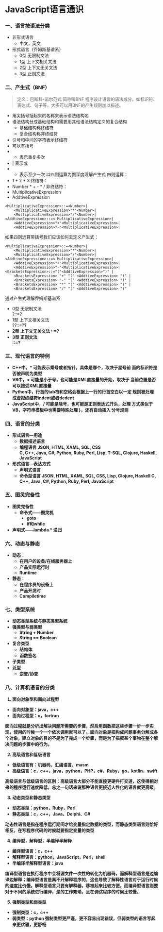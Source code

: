 # JavaScript语言通识

### 一、语言按语法分类
* 非形式语言
     * 中文，英文
* 形式语言（乔姆斯基谱系）
    * 0型 无限制文法
    * 1型 上下文相关文法
    * 2型 上下文无关文法
    * 3型 正则文法

### 二、产生式（BNF）

>定义：巴斯科-诺尔范式 简称叫BNF
程序设计语言的语法成分，如标识符、表达式、句子等，大多可以用BNF的产生规则加以描述。 

* 用尖括号括起来的名称来表示语法结构名  
* 语法结构分成基础结构和需要用其他语法结构定义的复合结构  
    * 基础结构称终结符  
    * 复合结构称非终结符 
* 引号和中间的字符表示终结符  
* 可以有括号  
* * 表示重复多次  
* | 表示或  
* + 表示至少一次 
以四则运算为例深度理解产生式
四则运算：  
* 1 + 2 * 3  终结符： 
* Number  * + - * /  非终结符： 
* MultiplicativeExpression  
* AddtiveExpression
```
<MultiplicativeExpression>::=<Number>|  
    <MultiplicativeExpression>"*"<Number>|  
    <MultiplicativeExpression>"/"<Number>|  
<AddtiveExpression>::=< MultiplicativeExpression>|  
    <AddtiveExpression>"+"<MultiplicativeExpression>|  
    <AddtiveExpression>"-"<MultiplicativeExpression>| 
```
如果四则远算带括号我们应该如何去定义产生式：
```
<MultiplicativeExpression>::=<Number>|  
    <MultiplicativeExpression>"*"<Number>|  
    <MultiplicativeExpression>"/"<Number>|  
<AddtiveExpression>::=< MultiplicativeExpression>|  
    <AddtiveExpression>"+"<MultiplicativeExpression>|  
    <AddtiveExpression>"-"<MultiplicativeExpression>| 
<BracketsExpression>::="("<AddtiveExpression>")" |
    <BracketsExpression> "+" "(" <AddtiveExpression> ")" |
    <BracketsExpression> "-" "(" <AddtiveExpression> ")" |
    <BracketsExpression> "*" "(" <AddtiveExpression> ")" |
    <BracketsExpression> "/" "(" <AddtiveExpression> ")" 
```
通过产生式理解乔姆斯基谱系 
* 0型 无限制文法  
     ?::=? 
* 1型 上下文相关文法  
     ?<A>?::=?<B>?  
* 2型 上下文无关文法 
     <A>::=?  
* 3型 正则文法  
     <A>::=<A>? 
### 三、现代语言的特例 
* C++中，* 可能表示乘号或者指针，具体是哪个，取决于星号前  面的标识符是否被声明为类型  
* VB中，< 可能是小于号，也可能是XML直接量的开始，取决于  当前位置是否可以接受XML直接量  
* Python中，行首的tab符和空格会根据上一行的行首空白以一定  规则被处理成虚拟终结符indent或者dedent  
* JavaScript中，/ 可能是除号，也可能是正则表达式开头，处理  方式类似于VB，字符串模板中也需要特殊处理 }，还有自动插入 分号规则 

### 四、语言的分类 
* 形式语言—用途  
    * 数据描述语言  
    * 编程语言 
JSON, HTML, XAML, SQL, CSS  
C, C++, Java, C#, Python, Ruby,  Perl,  Lisp, T-SQL, Clojure, Haskell,  JavaScript 
* 形式语言—表达方式  
    * 声明式语言  
    * 命令型语言 
JSON, HTML, XAML, SQL, CSS,  Lisp, Clojure, Haskell 
C, C++, Java, C#, Python, Ruby,  Perl, JavaScript 
### 五、图灵完备性 
* 图灵完备性  
    * 命令式——图灵机  
        * goto 
        * if和while 
 * 声明式——lambda 
        * 递归 
### 六、动态与静态 
* 动态：  
    * 在用户的设备/在线服务器上  
    * 产品实际运行时  
    * Runtime  
* 静态：  
    * 在程序员的设备上  
    * 产品开发时  
    * Compiletime 
### 七、类型系统 
* 动态类型系统与静态类型系统  
* 强类型与弱类型  
    * String + Number  
    * String == Boolean  
* 复合类型  
    * 结构体  
    * 函数签名  
* 子类型  
* 泛型  
    * 逆变/协变 
### 八、计算机语言的分类

 1. 面向对象型和面向过程型

* 面向对象型：java，c++
* 面向过程型：c，fortran

面向过程就是分析出解决问题所需要的步骤，然后用函数把这些步骤一步一步实现，使用的时候一个一个依次调用就可以了。面向对象是把构成问题事务分解成各个对象，建立对象的目的不是为了完成一个步骤，而是为了描叙某个事物在整个解决问题的步骤中的行为。

 2. 高级语言和低级语言

* 低级语言有：机器码、汇编语言，masm
* 高级语言：c，c++，java，python，PHP，c#，Ruby，go，kotlin，swift

高级语言与低级语言的区别：高级语言大部分不能直接更硬件打交道，这使得相对来的程序运行速度降低，总之一句话来说那种语言更接近人性化的语言就更高级。

 3. 动态类型和静态类型

* 动态类型：python，Ruby，Perl
* 静态类型：c，c++，Java、Delphi、C#

动态性语言是指在程序运行期间才给变量指定数据的类型，而静态类型语言则恰好相反，在写程序代码的时候就要指定变量的类型

 4. 编译型，解释型，半编译半解释
* 编译型语言：c，c++
* 解释型语言：python，JavaScript，Perl，shell
* 半编译半解释型语言：java

编译型语言在执行程序中会将源文件一次性的转化为机器码，而解释型语言是边编译边解释；编译型语言是离不开解释程序的，这也导致了解释性语言对于运行时候的速度比价慢，解释型语言只要有解释器，移植起来比较方便，而编译型语言则要对于不同的系统进行编译，是的工作繁琐，且在调试程序的时候比较慢。

 5. 强制类型和弱类型
* 强制类型：c，c++
* 弱类型：python
强制类型更严谨，更不容易出现错误，但弱类型的语言写起来更优雅，更舒畅
 